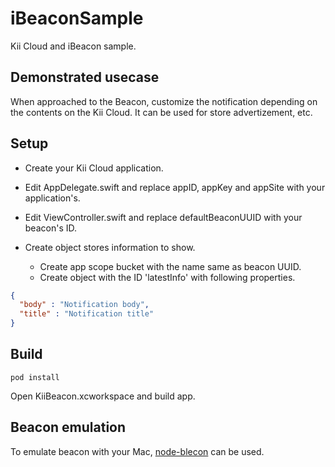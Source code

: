 # iBeaconSample
Kii Cloud and iBeacon sample.

## Demonstrated usecase
When approached to the Beacon,
customize the notification depending on the contents on the Kii Cloud.
It can be used for store advertizement, etc.

## Setup

- Create your Kii Cloud application.

- Edit AppDelegate.swift and replace appID, appKey and appSite with your
application's.

- Edit ViewController.swift and replace defaultBeaconUUID with your beacon's
ID.

- Create object stores information to show.

  - Create app scope bucket with the name same as beacon UUID.
  - Create object with the ID 'latestInfo' with following properties.

```json
{
  "body" : "Notification body",
  "title" : "Notification title"
}
```

## Build
```shell
pod install
```
Open KiiBeacon.xcworkspace and build app.

## Beacon emulation
To emulate beacon with your Mac,
[node-blecon](https://github.com/sandeepmistry/node-bleacon)
can be used.

